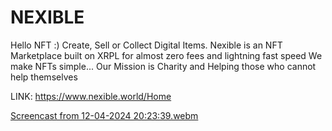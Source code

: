 # NEXIBLE
Hello NFT :)
Create, Sell or Collect Digital Items.
Nexible is an NFT Marketplace built on XRPL for almost zero fees and lightning fast speed
We make NFTs simple...
Our Mission is Charity and Helping those who cannot help themselves

LINK: https://www.nexible.world/Home

[Screencast from 12-04-2024 20:23:39.webm](https://github.com/merndeveloper-hub/nexible/assets/67875982/34067606-9763-4698-9b4f-af896d769807)


